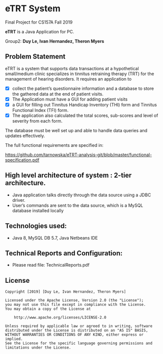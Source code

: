 # eTRT System
Final Project for CS157A Fall 2019

**eTRT** is a Java Application for PC.

Group2: **Duy Le, Ivan Hernandez, Theron Myers**


## Problem Statement

eTRT is a system that supports data transactions at a hypothetical small/medium clinic specializes in 
tinnitus retraining therapy (TRT) for the management of hearing disorders. It requires an application to 

- [x] collect the patient’s questionnaire information and a database to store the gathered data at the end of patient visits.
- [x] The Application must have a GUI for adding patient visits
- [x] a GUI for filling out Tinnitus Handicap Inventory (THI) form and Tinnitus Functional Index (TFI) form. 
- [x] The application also calculated the total scores, sub-scores and level of severity from each form. 

The database must be well set up and able to handle data queries and updates effectively.

The full functional requirements are specified in:

https://github.com/tarnowska/eTRT-analysis-git/blob/master/functional-specification.pdf

## High level architecture of system : 2-tier architecture. 
- Java application talks directly through the data source using a JDBC driver. 
- User’s commands are sent to the data source, which is a MySQL database installed locally 

## Technologies used: 
- Java 8, MySQL DB 5.7, Java Netbeans IDE 

## Technical Reports and Configuration:  
- Please read file: TechnicalReports.pdf

## License

    Copyright [2019] [Duy Le, Ivan Hernandez, Theron Myers]

    Licensed under the Apache License, Version 2.0 (the "License");
    you may not use this file except in compliance with the License.
    You may obtain a copy of the License at

        http://www.apache.org/licenses/LICENSE-2.0

    Unless required by applicable law or agreed to in writing, software
    distributed under the License is distributed on an "AS IS" BASIS,
    WITHOUT WARRANTIES OR CONDITIONS OF ANY KIND, either express or implied.
    See the License for the specific language governing permissions and
    limitations under the License.
